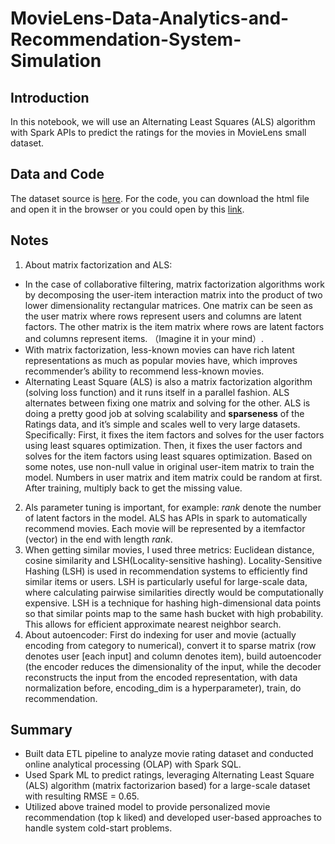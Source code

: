 # MovieLens-Data-Analytics-and-Recommendation-System-Simulation

## Introduction
In this notebook, we will use an Alternating Least Squares (ALS) algorithm with Spark APIs to predict the ratings for the movies in MovieLens small dataset.

## Data and Code
The dataset source is [here](https://grouplens.org/datasets/movielens/latest/). For the code, you can download the html file and open it in the browser or you could open by this [link](https://databricks-prod-cloudfront.cloud.databricks.com/public/4027ec902e239c93eaaa8714f173bcfc/1772353219017266/1167986716657297/105392983207357/latest.html).

## Notes

 1. About matrix factorization and ALS:
   - In the case of collaborative filtering, matrix factorization algorithms work by decomposing the user-item interaction matrix into the product of two lower dimensionality rectangular matrices. One matrix can be seen as the user matrix where rows represent users and columns are latent factors. The other matrix is the item matrix where rows are latent factors and columns represent items. （Imagine it in your mind）.
   - With matrix factorization, less-known movies can have rich latent representations as much as popular movies have, which improves recommender’s ability to recommend less-known movies.
   - Alternating Least Square (ALS) is also a matrix factorization algorithm (solving loss function) and it runs itself in a parallel fashion. ALS alternates between fixing one matrix and solving for the other. ALS is doing a pretty good job at solving scalability and **sparseness** of the Ratings data, and it’s simple and scales well to very large datasets. Specifically: First, it fixes the item factors and solves for the user factors using least squares optimization. Then, it fixes the user factors and solves for the item factors using least squares optimization. Based on some notes, use non-null value in original user-item matrix to train the model. Numbers in user matrix and item matrix could be random at first. After training, multiply back to get the missing value.
 2. Als parameter tuning is important, for example: *rank* denote the number of latent factors in the model. ALS has APIs in spark to automatically recommend movies. Each movie will be represented by a itemfactor (vector) in the end with length *rank*.
 3. When getting similar movies, I used three metrics: Euclidean distance, cosine similarity and LSH(Locality-sensitive hashing). Locality-Sensitive Hashing (LSH) is used in recommendation systems to efficiently find similar items or users. LSH is particularly useful for large-scale data, where calculating pairwise similarities directly would be computationally expensive. LSH is a technique for hashing high-dimensional data points so that similar points map to the same hash bucket with high probability. This allows for efficient approximate nearest neighbor search.
 4. About autoencoder: First do indexing for user and movie (actually encoding from category to numerical), convert it to sparse matrix (row denotes user [each input] and column denotes item), build autoencoder (the encoder reduces the dimensionality of the input, while the decoder reconstructs the input from the encoded representation, with data normalization before, encoding_dim is a hyperparameter), train, do recommendation.

## Summary
- Built data ETL pipeline to analyze movie rating dataset and conducted online analytical processing (OLAP) with Spark SQL.
- Used Spark ML to predict ratings, leveraging Alternating Least Square (ALS) algorithm (matrix factorizarion based) for a large-scale dataset with resulting RMSE = 0.65.
- Utilized above trained model to provide personalized movie recommendation (top k liked) and developed user-based approaches to handle system cold-start problems. 

